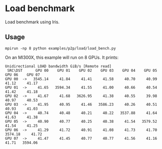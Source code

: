 <!--
SPDX-License-Identifier: MIT
Copyright (c) 2025 Advanced Micro Devices, Inc. All rights reserved.
-->

# Load benchmark

Load benchmark using Iris.

## Usage

```terminal
mpirun -np 8 python examples/p2p/load/load_bench.py
```
On an MI300X, this example will run on 8 GPUs. It prints:
```terminal
Unidirectional LOAD bandwidth GiB/s [Remote read]
 SRC\DST      GPU 00    GPU 01    GPU 02    GPU 03    GPU 04    GPU 05    GPU 06    GPU 07
GPU 00  ->   3545.14     41.84     41.41     41.58     40.70     40.99     41.12     41.17
GPU 01  ->     41.65   3594.34     41.55     41.00     40.66     40.54     41.42     41.18
GPU 02  ->     41.67     41.68   3626.95     41.38     40.55     39.98     40.97     40.53
GPU 03  ->     41.95     40.95     41.46   3586.23     40.26     40.51     40.93     41.03
GPU 04  ->     40.74     40.48     40.21     40.22   3537.88     41.64     41.63     41.38
GPU 05  ->     40.90     40.77     40.25     40.38     41.54   3579.52     41.54     41.25
GPU 06  ->     41.29     41.72     40.91     41.08     41.73     41.70   3574.18     41.72
GPU 07  ->     41.47     41.45     40.77     40.77     41.56     41.16     41.71   3594.06
```